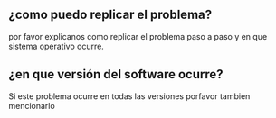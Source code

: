 ## ¿como puedo replicar el problema?
por favor explicanos como replicar el problema paso a paso y en que sistema operativo ocurre.

## ¿en que versión del software ocurre?
Si este problema ocurre en todas las versiones porfavor tambien mencionarlo
